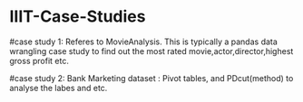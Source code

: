 # IIIT-Case-Studies

#case study 1: 
Referes to MovieAnalysis. This is typically a pandas data wrangling case study to find out the most rated movie,actor,director,highest gross profit etc. 

#case study 2:
Bank Marketing dataset :  Pivot tables, and PDcut(method) to analyse the labes and etc.
